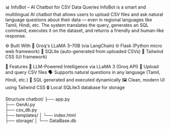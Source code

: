 📊 InfoBot – AI Chatbot for CSV Data Queries
InfoBot is a smart and multilingual AI chatbot that allows users to upload CSV files and ask natural language questions about their data — even in regional languages like Tamil, Hindi, etc. The system translates the query, generates an SQL command, executes it on the dataset, and returns a friendly and human-like response.

⚙️ Built With
🧠 Groq's LLaMA 3–70B (via LangChain)
🌐 Flask (Python micro web framework)
📄 SQLite (auto-generated from uploaded CSVs)
🎨 Tailwind CSS (UI framework)

🚀 Features
🧠 LLM-Powered Intelligence via LLaMA 3 (Groq API)
📁 Upload and query CSV files
🗣️ Supports natural questions in any language (Tamil, Hindi, etc.)
🧾 SQL generated and executed dynamically
🖼️ Clean, modern UI using Tailwind CSS
🔒 Local SQLite3 database for storage

Structure
chatbot/
├── app.py                
├── GenAi.py              
├── csv_db.py             
├── templates/
│   └── index.html        
├── storage/
│   └── DataBase.db       
